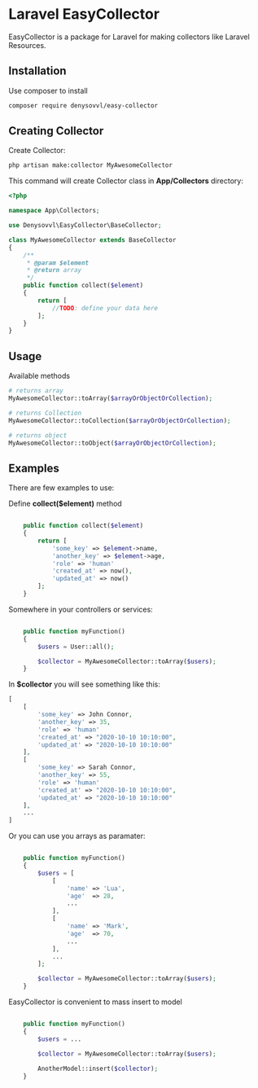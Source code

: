 # Laravel EasyCollector

EasyCollector is a package for Laravel for making collectors like Laravel Resources.

## Installation

Use composer to install

```bash
composer require denysovvl/easy-collector
```

## Creating Collector

Create Collector:

```bash
php artisan make:collector MyAwesomeCollector
```
This command will create Collector class in **App/Collectors** directory:

```php
<?php

namespace App\Collectors;

use Denysovvl\EasyCollector\BaseCollector;

class MyAwesomeCollector extends BaseCollector
{
    /**
     * @param $element
     * @return array
     */
    public function collect($element)
    {
        return [
            //TODO: define your data here
        ];
    }
}

```
## Usage

Available methods

```php
# returns array
MyAwesomeCollector::toArray($arrayOrObjectOrCollection);

# returns Collection
MyAwesomeCollector::toCollection($arrayOrObjectOrCollection);

# returns object
MyAwesomeCollector::toObject($arrayOrObjectOrCollection);

```

## Examples

There are few examples to use:

Define **collect($element)** method

```php

    public function collect($element)
    {
        return [
            'some_key' => $element->name,
            'another_key' => $element->age,
            'role' => 'human'
            'created_at' => now(),
            'updated_at' => now()
        ];
    }

```

Somewhere in your controllers or services:

```php

    public function myFunction()
    {
        $users = User::all();

        $collector = MyAwesomeCollector::toArray($users);
    }

```

In **$collector** you will see something like this:

```php
[
    [
        'some_key' => John Connor,
        'another_key' => 35,
        'role' => 'human'
        'created_at' => "2020-10-10 10:10:00",
        'updated_at' => "2020-10-10 10:10:00"
    ],
    [
        'some_key' => Sarah Connor,
        'another_key' => 55,
        'role' => 'human'
        'created_at' => "2020-10-10 10:10:00",
        'updated_at' => "2020-10-10 10:10:00"
    ],
    ...
]

```

Or you can use you arrays as paramater:

```php

    public function myFunction()
    {
        $users = [
            [
                'name' => 'Lua',
                'age'  => 28,
                ...
            ],
            [
                'name' => 'Mark',
                'age'  => 70,
                ...
            ],
            ...
        ];

        $collector = MyAwesomeCollector::toArray($users);
    }

```
EasyCollector is convenient to mass insert to model 

```php

    public function myFunction()
    {
        $users = ...

        $collector = MyAwesomeCollector::toArray($users);
        
        AnotherModel::insert($collector);
    }

```